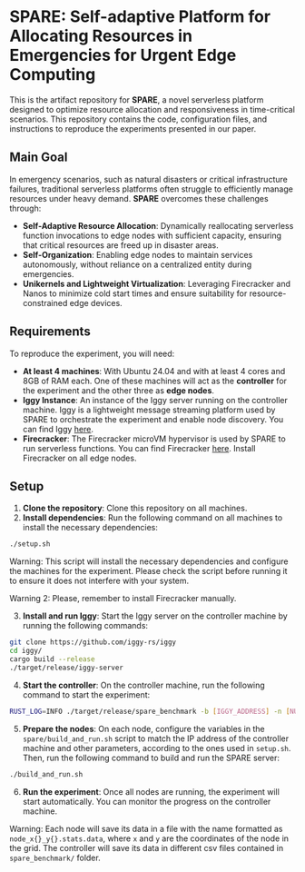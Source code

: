 # SPARE: Self-adaptive Platform for Allocating Resources in Emergencies for Urgent Edge Computing
This is the artifact repository for **SPARE**, a novel serverless platform designed to optimize resource allocation and responsiveness in time-critical scenarios.
This repository contains the code, configuration files, and instructions to reproduce the experiments presented in our paper.

## Main Goal
In emergency scenarios, such as natural disasters or critical infrastructure failures, traditional serverless platforms often struggle to efficiently manage resources under heavy demand. **SPARE** overcomes these challenges through:

- **Self-Adaptive Resource Allocation**: Dynamically reallocating serverless function invocations to edge nodes with sufficient capacity, ensuring that critical resources are freed up in disaster areas.
- **Self-Organization**: Enabling edge nodes to maintain services autonomously, without reliance on a centralized entity during emergencies.
- **Unikernels and Lightweight Virtualization**: Leveraging Firecracker and Nanos to minimize cold start times and ensure suitability for resource-constrained edge devices.

## Requirements
To reproduce the experiment, you will need:
- **At least 4 machines**: With Ubuntu 24.04 and with at least 4 cores and 8GB of RAM each. One of these machines will act as the **controller** for the experiment and the other three as **edge nodes**.
- **Iggy Instance**: An instance of the Iggy server running on the controller machine. Iggy is a lightweight message streaming platform used by SPARE to orchestrate the experiment and enable node discovery. You can find Iggy [here](https://iggy.rs "here").
- **Firecracker**: The Firecracker microVM hypervisor is used by SPARE to run serverless functions. You can find Firecracker [here](https://firecracker-microvm.github.io/ "here"). Install Firecracker on all edge nodes.

## Setup
1. **Clone the repository**: Clone this repository on all machines.
2. **Install dependencies**: Run the following command on all machines to install the necessary dependencies:
```bash
./setup.sh
```
Warning: This script will install the necessary dependencies and configure the machines for the experiment. Please check the script before running it to ensure it does not interfere with your system. 

Warning 2: Please, remember to install Firecracker manually.

3. **Install and run Iggy**: Start the Iggy server on the controller machine by running the following commands:
```bash
git clone https://github.com/iggy-rs/iggy
cd iggy/
cargo build --release
./target/release/iggy-server
```
4. **Start the controller**: On the controller machine, run the following command to start the experiment:
```bash
RUST_LOG=INFO ./target/release/spare_benchmark -b [IGGY_ADDRESS] -n [NUMBER_OF_NODES] -i [EPOCHS (i.e., 50)] -x 100 -y 150 [DIMENSION OF THE GRID]
```
5. **Prepare the nodes**: On each node, configure the variables in the `spare/build_and_run.sh` script to match the IP address of the controller machine and other parameters, according to the ones used in `setup.sh`. Then, run the following command to build and run the SPARE server:
```bash
./build_and_run.sh
```
6. **Run the experiment**: Once all nodes are running, the experiment will start automatically. You can monitor the progress on the controller machine.

Warning: Each node will save its data in a file with the name formatted as `node_x{}_y{}.stats.data`, where `x` and `y` are the coordinates of the node in the grid. The controller will save its data in different csv files contained in `spare_benchmark/` folder.
